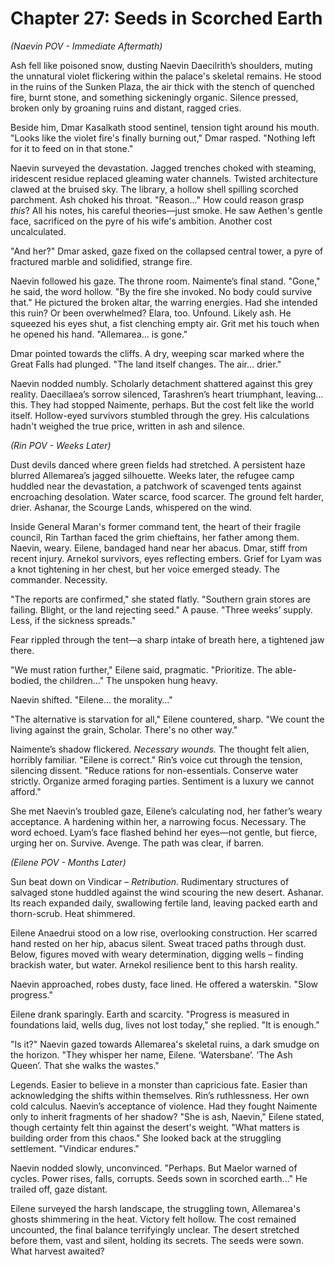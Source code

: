 # Chapter 27: Seeds in Scorched Earth

*(Naevin POV - Immediate Aftermath)*

Ash fell like poisoned snow, dusting Naevin Daecilrith’s shoulders, muting the unnatural violet flickering within the palace's skeletal remains. He stood in the ruins of the Sunken Plaza, the air thick with the stench of quenched fire, burnt stone, and something sickeningly organic. Silence pressed, broken only by groaning ruins and distant, ragged cries.

Beside him, Dmar Kasalkath stood sentinel, tension tight around his mouth. "Looks like the violet fire's finally burning out," Dmar rasped. "Nothing left for it to feed on in that stone."

Naevin surveyed the devastation. Jagged trenches choked with steaming, iridescent residue replaced gleaming water channels. Twisted architecture clawed at the bruised sky. The library, a hollow shell spilling scorched parchment. Ash choked his throat. "Reason..." How could reason grasp *this*? All his notes, his careful theories—just smoke. He saw Aethen's gentle face, sacrificed on the pyre of his wife's ambition. Another cost uncalculated.

"And her?" Dmar asked, gaze fixed on the collapsed central tower, a pyre of fractured marble and solidified, strange fire.

Naevin followed his gaze. The throne room. Naimente’s final stand. "Gone," he said, the word hollow. "By the fire she invoked. No body could survive that." He pictured the broken altar, the warring energies. Had she intended this ruin? Or been overwhelmed? Elara, too. Unfound. Likely ash. He squeezed his eyes shut, a fist clenching empty air. Grit met his touch when he opened his hand. "Allemarea… is gone."

Dmar pointed towards the cliffs. A dry, weeping scar marked where the Great Falls had plunged. "The land itself changes. The air… drier."

Naevin nodded numbly. Scholarly detachment shattered against this grey reality. Daecillaea’s sorrow silenced, Tarashren’s heart triumphant, leaving… this. They had stopped Naimente, perhaps. But the cost felt like the world itself. Hollow-eyed survivors stumbled through the grey. His calculations hadn't weighed the true price, written in ash and silence.

*(Rin POV - Weeks Later)*

Dust devils danced where green fields had stretched. A persistent haze blurred Allemarea’s jagged silhouette. Weeks later, the refugee camp huddled near the devastation, a patchwork of scavenged tents against encroaching desolation. Water scarce, food scarcer. The ground felt harder, drier. Ashanar, the Scourge Lands, whispered on the wind.

Inside General Maran's former command tent, the heart of their fragile council, Rin Tarthan faced the grim chieftains, her father among them. Naevin, weary. Eilene, bandaged hand near her abacus. Dmar, stiff from recent injury. Arnekol survivors, eyes reflecting embers. Grief for Lyam was a knot tightening in her chest, but her voice emerged steady. The commander. Necessity.

"The reports are confirmed," she stated flatly. "Southern grain stores are failing. Blight, or the land rejecting seed." A pause. "Three weeks’ supply. Less, if the sickness spreads."

Fear rippled through the tent—a sharp intake of breath here, a tightened jaw there.

"We must ration further," Eilene said, pragmatic. "Prioritize. The able-bodied, the children..." The unspoken hung heavy.

Naevin shifted. "Eilene… the morality…"

"The alternative is starvation for all," Eilene countered, sharp. "We count the living against the grain, Scholar. There's no other way."

Naimente’s shadow flickered. *Necessary wounds.* The thought felt alien, horribly familiar. "Eilene is correct." Rin’s voice cut through the tension, silencing dissent. "Reduce rations for non-essentials. Conserve water strictly. Organize armed foraging parties. Sentiment is a luxury we cannot afford."

She met Naevin’s troubled gaze, Eilene’s calculating nod, her father’s weary acceptance. A hardening within her, a narrowing focus. Necessary. The word echoed. Lyam’s face flashed behind her eyes—not gentle, but fierce, urging her on. Survive. Avenge. The path was clear, if barren.

*(Eilene POV - Months Later)*

Sun beat down on Vindicar – *Retribution*. Rudimentary structures of salvaged stone huddled against the wind scouring the new desert. Ashanar. Its reach expanded daily, swallowing fertile land, leaving packed earth and thorn-scrub. Heat shimmered.

Eilene Anaedrui stood on a low rise, overlooking construction. Her scarred hand rested on her hip, abacus silent. Sweat traced paths through dust. Below, figures moved with weary determination, digging wells – finding brackish water, but water. Arnekol resilience bent to this harsh reality.

Naevin approached, robes dusty, face lined. He offered a waterskin. "Slow progress."

Eilene drank sparingly. Earth and scarcity. "Progress is measured in foundations laid, wells dug, lives not lost today," she replied. "It is enough."

"Is it?" Naevin gazed towards Allemarea's skeletal ruins, a dark smudge on the horizon. "They whisper her name, Eilene. ‘Watersbane’. ‘The Ash Queen’. That she walks the wastes."

Legends. Easier to believe in a monster than capricious fate. Easier than acknowledging the shifts within themselves. Rin’s ruthlessness. Her own cold calculus. Naevin’s acceptance of violence. Had they fought Naimente only to inherit fragments of her shadow? "She is ash, Naevin," Eilene stated, though certainty felt thin against the desert's weight. "What matters is building order from this chaos." She looked back at the struggling settlement. "Vindicar endures."

Naevin nodded slowly, unconvinced. "Perhaps. But Maelor warned of cycles. Power rises, falls, corrupts. Seeds sown in scorched earth…" He trailed off, gaze distant.

Eilene surveyed the harsh landscape, the struggling town, Allemarea's ghosts shimmering in the heat. Victory felt hollow. The cost remained uncounted, the final balance terrifyingly unclear. The desert stretched before them, vast and silent, holding its secrets. The seeds were sown. What harvest awaited?